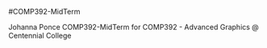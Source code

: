 #COMP392-MidTerm

Johanna Ponce
COMP392-MidTerm for COMP392 - Advanced Graphics @ Centennial College
